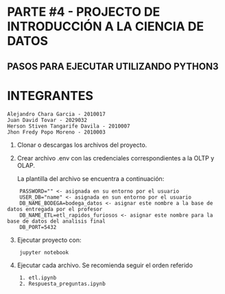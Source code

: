 # PARTE #4 - PROJECTO DE INTRODUCCIÓN A LA CIENCIA DE DATOS

## PASOS PARA EJECUTAR UTILIZANDO PYTHON3

# INTEGRANTES
    
    Alejandro Chara Garcia - 2010017
    Juan David Tovar - 2029032
    Herson Stiven Tangarife Davila - 2010007
    Jhon Fredy Popo Moreno - 2010003

1. Clonar o descargas los archivos del proyecto.

2. Crear archivo .env con las credenciales correspondientes a la OLTP y OLAP.

    La plantilla del archivo se encuentra a continuación:

```
    PASSWORD="" <- asignada en su entorno por el usuario
    USER_DB="name" <- asignada en sun entorno por el usuario
    DB_NAME_BODEGA=bodega_datos <- asignar este nombre a la base de datos entregada por el profesor
    DB_NAME_ETL=etl_rapidos_furiosos <- asignar este nombre para la base de datos del analisis final
    DB_PORT=5432
```

3. Ejecutar proyecto con:

```
    jupyter notebook
```

4. Ejecutar cada archivo. Se recomienda seguir el orden referido 

```
    1. etl.ipynb
    2. Respuesta_preguntas.ipynb
```
